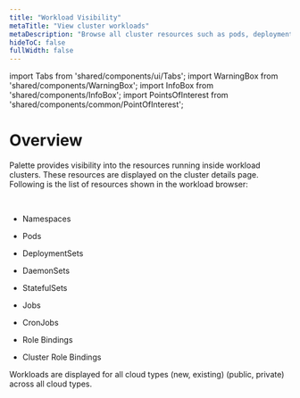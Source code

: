 ```yaml
---
title: "Workload Visibility"
metaTitle: "View cluster workloads"
metaDescription: "Browse all cluster resources such as pods, deployment sets, etc."
hideToC: false
fullWidth: false
---
```


import Tabs from 'shared/components/ui/Tabs';
import WarningBox from 'shared/components/WarningBox';
import InfoBox from 'shared/components/InfoBox';
import PointsOfInterest from 'shared/components/common/PointOfInterest';

# Overview

Palette provides visibility into the resources running inside workload clusters. These resources are displayed on the cluster details page. Following is the list of resources shown in the workload browser:

<br />

* Namespaces


* Pods


* DeploymentSets


* DaemonSets


* StatefulSets


* Jobs


* CronJobs


* Role Bindings


* Cluster Role Bindings
 

<InfoBox>
    Workloads are displayed for all cloud types (new, existing) (public, private) across all cloud types.
</InfoBox>
